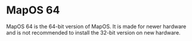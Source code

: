# MapOS 64

MapOS 64 is the 64-bit version of MapOS. It is made for newer hardware and is not recommended to install the 32-bit version on new hardware.

